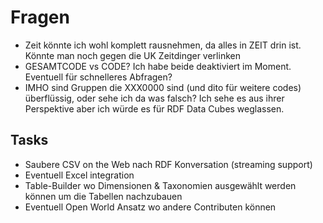 # Fragen

* Zeit könnte ich wohl komplett rausnehmen, da alles in ZEIT drin ist. Könnte man noch gegen die UK Zeitdinger verlinken
* GESAMTCODE vs CODE? Ich habe beide deaktiviert im Moment. Eventuell für schnelleres Abfragen?
* IMHO sind Gruppen die XXX0000 sind (und dito für weitere codes) überflüssig, oder sehe ich da was falsch? Ich sehe es aus ihrer Perspektive aber ich würde es für RDF Data Cubes weglassen.

## Tasks

* Saubere CSV on the Web nach RDF Konversation (streaming support)
* Eventuell Excel integration
* Table-Builder wo Dimensionen & Taxonomien ausgewählt werden können um die Tabellen nachzubauen
* Eventuell Open World Ansatz wo andere Contributen können
